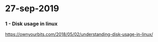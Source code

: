# 27-sep-2019


### 1 - Disk usage in linux 

https://ownyourbits.com/2018/05/02/understanding-disk-usage-in-linux/
